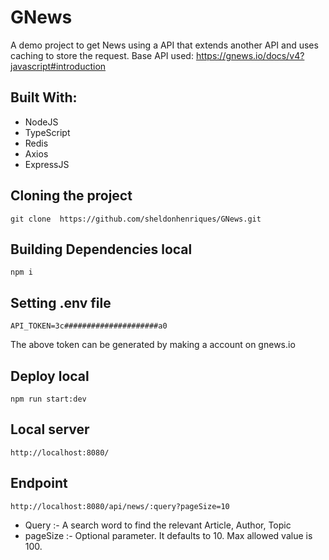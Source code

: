 # GNews

A demo project to get News using a API that extends another API and uses caching to store the request.
Base API used: https://gnews.io/docs/v4?javascript#introduction

## Built With:
 - NodeJS
 - TypeScript
 - Redis
 - Axios
 - ExpressJS
 
 ## Cloning the project
```
git clone  https://github.com/sheldonhenriques/GNews.git
```

## Building Dependencies local
```
npm i
```

## Setting .env file
```
API_TOKEN=3c#####################a0
```
The above token can be generated by making a account on gnews.io

## Deploy local
```
npm run start:dev
```

## Local server
```
http://localhost:8080/
```
## Endpoint
```
http://localhost:8080/api/news/:query?pageSize=10
```
- Query :- A search word to find the relevant Article, Author, Topic
- pageSize :- Optional parameter. It defaults to 10. Max allowed value is 100.
